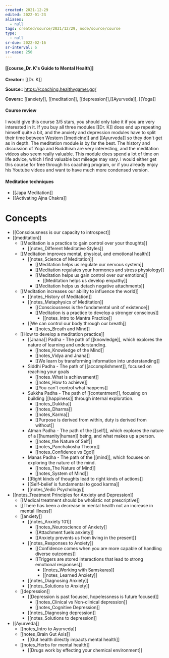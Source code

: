 ```yaml
---
created: 2021-12-29 
edited: 2022-01-23
aliases:
  - null
tags: created/source/2021/12/29, node/source/course
type:
  - null 
sr-due: 2022-02-16
sr-interval: 6
sr-ease: 250
---
```


#### [[course_Dr. K's Guide to Mental Health]]
**Creator**:: [[Dr. K]]
 
**Source**:: https://coaching.healthygamer.gg/

**Covers**:: [[anxiety]], [[meditation]], [[depression]],[[Ayurveda]], [[Yoga]]

#### Course review
I would give this course 3/5 stars, you should only take it if you are very interested in it. If you buy all three modules [[Dr. K]] does end up repeating himself quite a bit, and the anxiety and depression modules have to split their time between Western [[medicine]] and [[Ayurveda]] so they don't get as in depth. The meditation module is by far the best. The history and discussion of Yoga and Buddhism are very interesting, and the meditation videos also seem really valuable. This module does spend a lot of time on life advice, which I find valuable but mileage may vary. I would either get this course for free through his coaching program, or if you already enjoy his Youtube videos and want to have much more condensed version.

#### Meditation techniques
- [[Japa Meditation]]
- [[Activating Ajna Chakra]]

# Concepts
- [[Consciousness is our capacity to introspect]]
- [[meditation]]
	- [[Meditation is a practice to gain control over your thoughts]]
		- [[notes_Different Meditative Styles]]
	- [[Meditation improves mental, physical, and emotional health]]
		- [[notes_Science of Meditation]]
			- [[Meditation helps us regulate our nervous system]]
			- [[Meditation regulates your hormones and stress physiology]]
			- [[Meditation helps us gain control over our emotions]]
				- [[Meditation helps us develop empathy]]
			- [[Meditation helps us detach negative attachments]]
	- [[Meditation increases our ability to influence the world]]
		- [[notes_History of Meditation]]
		- [[notes_Metaphysics of Meditation]]
			- [[Consciousness is the fundamental unit of existence]]
			- [[Meditation is a practice to develop a stronger conscious]]
				- [[notes_Intro to Mantra Practice]]
		- [[We can control our body through our breath]]
			- [[notes_Breath and Mind]]
	- [[How to develop a meditation practice]]
		- [[Jnana]] Padha - The path of [[knowledge]], which explores the nature of learning and understanding.
			- [[notes_Knowledge of the Mind]] 
			- [[notes_Vidya and Jnana]]
			- [[We learn by transforming information into understanding]]
		- Siddhi Padha - The path of [[accomplishment]], focused on reaching your goals
			- [[notes_What is achievement]]
			- [[notes_How to achieve]]
			- [[You can't control what happens]]
		- Sukkha Padha -  The path of [[contentment]], focusing on building [[happiness]] through internal exploration.
			- [[notes_Dukkha]]
			- [[notes_Dharma]]
			- [[notes_Karma]]
			- [[Purpose is derived from within, duty is derived from without]]
		- Atman Padha - The path of the [[self]], which explores the nature of a [[humanity|human]] being, and what makes up a person.
			- [[notes_the Nature of Self]]
			- [[notes_Panchakosha Theory]]
			- [[notes_Confidence vs Ego]]
		- Manas Padha - The path of the [[mind]], which focuses on exploring the nature of the mind.
			- [[notes_The Nature of Mind]]
			- [[notes_System of Mind]]
		- [[Right kinds of thoughts lead to right kinds of actions]]
		- [[Self-belief is fundamental to good karma]]
		- [[notes_Vedic Psychology]]
- [[notes_Treatment Principles for Anxiety and Depression]]
	- [[Medical treatment should be wholistic not prescriptive]]
	- [[There has been a decrease in mental health not an increase in mental illness]] 
	- [[anxiety]]
		- [[notes_Anxiety 101]]
			- [[notes_Neuroscience of Anxiety]]
			- [[Attachment fuels anxiety]]
			- [[Anxiety prevents us from living in the present]]
		- [[notes_Responses to Anxiety]]
			- [[Confidence comes when you are more capable of handling diverse outcomes]]
			- [[Triggers are stored interactions that lead to strong emotional responses]]
				- [[notes_Working with Samskaras]]
				- [[notes_Learned Anxiety]]
		- [[notes_Diagnosing Anxiety]]
		- [[notes_Solutions to Anxiety]]
	- [[depression]]
		- [[Depression is past focused, hopelessness is future focused]]
			- [[notes_Clinical vs Non-clinical depression]]
			- [[notes_Cognitive Depression]]
		- [[notes_Diagnosing depression]]
		- [[notes_Solutions to depression]]
- [[Ayurveda]]
	- [[notes_Intro to Ayurveda]]
	- [[notes_Brain Gut Axis]]
		- [[Gut health directly impacts mental health]]
	- [[notes_Herbs for mental health]]
		- [[Drugs work by effecting your chemical environment]]
